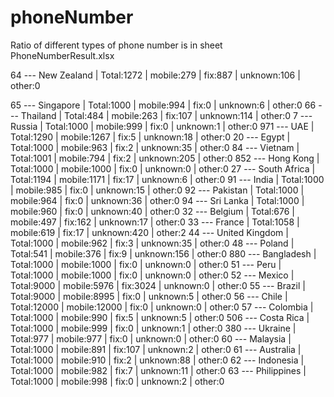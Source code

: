 # phoneNumber
Ratio of different types of phone number is in sheet PhoneNumberResult.xlsx

64 --- New Zealand | Total:1272 | mobile:279 | fix:887 | unknown:106 | other:0

65 --- Singapore | Total:1000 | mobile:994 | fix:0 | unknown:6 | other:0
66 --- Thailand | Total:484 | mobile:263 | fix:107 | unknown:114 | other:0
7 --- Russia | Total:1000 | mobile:999 | fix:0 | unknown:1 | other:0
971 --- UAE | Total:1290 | mobile:1267 | fix:5 | unknown:18 | other:0
20 --- Egypt | Total:1000 | mobile:963 | fix:2 | unknown:35 | other:0
84 --- Vietnam | Total:1001 | mobile:794 | fix:2 | unknown:205 | other:0
852 --- Hong Kong | Total:1000 | mobile:1000 | fix:0 | unknown:0 | other:0
27 --- South Africa | Total:1194 | mobile:1171 | fix:17 | unknown:6 | other:0
91 --- India | Total:1000 | mobile:985 | fix:0 | unknown:15 | other:0
92 --- Pakistan | Total:1000 | mobile:964 | fix:0 | unknown:36 | other:0
94 --- Sri Lanka | Total:1000 | mobile:960 | fix:0 | unknown:40 | other:0
32 --- Belgium | Total:676 | mobile:497 | fix:162 | unknown:17 | other:0
33 --- France | Total:1058 | mobile:619 | fix:17 | unknown:420 | other:2
44 --- United Kingdom | Total:1000 | mobile:962 | fix:3 | unknown:35 | other:0
48 --- Poland | Total:541 | mobile:376 | fix:9 | unknown:156 | other:0
880 --- Bangladesh | Total:1000 | mobile:1000 | fix:0 | unknown:0 | other:0
51 --- Peru | Total:1000 | mobile:1000 | fix:0 | unknown:0 | other:0
52 --- Mexico | Total:9000 | mobile:5976 | fix:3024 | unknown:0 | other:0
55 --- Brazil | Total:9000 | mobile:8995 | fix:0 | unknown:5 | other:0
56 --- Chile | Total:12000 | mobile:12000 | fix:0 | unknown:0 | other:0
57 --- Colombia | Total:1000 | mobile:990 | fix:5 | unknown:5 | other:0
506 --- Costa Rica | Total:1000 | mobile:999 | fix:0 | unknown:1 | other:0
380 --- Ukraine | Total:977 | mobile:977 | fix:0 | unknown:0 | other:0
60 --- Malaysia | Total:1000 | mobile:891 | fix:107 | unknown:2 | other:0
61 --- Australia | Total:1000 | mobile:910 | fix:2 | unknown:88 | other:0
62 --- Indonesia | Total:1000 | mobile:982 | fix:7 | unknown:11 | other:0
63 --- Philippines | Total:1000 | mobile:998 | fix:0 | unknown:2 | other:0
